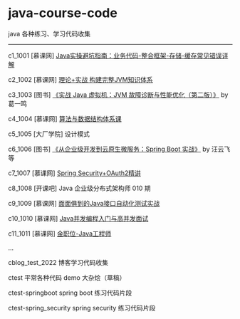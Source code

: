 # java-course-code
java 各种练习、学习代码收集

----

c1_1001     [慕课网] [Java实操避坑指南：业务代码-整合框架-存储-缓存常见错误详解](https://coding.imooc.com/class/460.html)


c2_1002     [慕课网] [理论+实战 构建完整JVM知识体系](https://coding.imooc.com/class/429.html)



c3_1003     [图书] [《实战 Java 虚拟机：JVM 故障诊断与性能优化（第二版）》](https://book.douban.com/subject/34441840/) by 葛一鸣



c4_1004     [慕课网] [算法与数据结构体系课](https://class.imooc.com/sale/datastructure)



c5_1005     [大厂学院] 设计模式



c6_1006     [图书] [《从企业级开发到云原生微服务：Spring Boot 实战》](https://book.douban.com/subject/34894577/)  by 汪云飞 等



c7_1007     [慕课网] [Spring Security+OAuth2精讲](https://coding.imooc.com/class/455.html)



c8_1008     [开课吧] Java 企业级分布式架构师 010 期



c9_1009     [慕课网] [面面俱到的Java接口自动化测试实战](https://coding.imooc.com/class/204.html)



c10_1010    [慕课网] [Java并发编程入门与高并发面试](https://coding.imooc.com/class/195.html)


c11_1011    [慕课网] [金职位-Java工程师](https://class.imooc.com/sale/java2021)

...

cblog_test_2022 博客学习代码收集

ctest   平常各种代码 demo 大杂烩（草稿）

ctest-springboot spring boot 练习代码片段

ctest-spring_security spring security 练习代码片段



